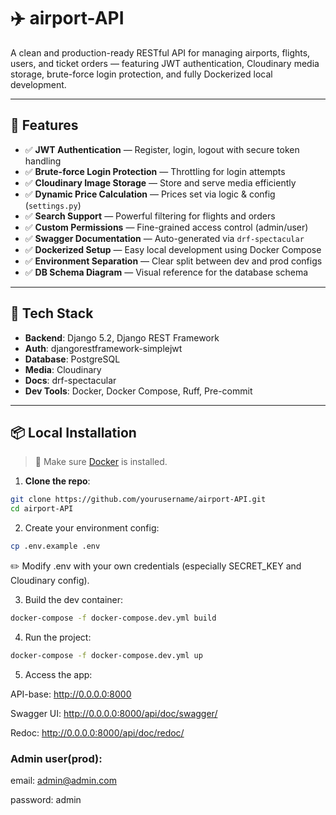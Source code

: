 # ✈️ airport-API

A clean and production-ready RESTful API for managing airports, flights, users, and ticket orders — featuring JWT authentication, Cloudinary media storage, brute-force login protection, and fully Dockerized local development.

---

## 🚀 Features

- ✅ **JWT Authentication** — Register, login, logout with secure token handling
- ✅ **Brute-force Login Protection** — Throttling for login attempts
- ✅ **Cloudinary Image Storage** — Store and serve media efficiently
- ✅ **Dynamic Price Calculation** — Prices set via logic & config (`settings.py`)
- ✅ **Search Support** — Powerful filtering for flights and orders
- ✅ **Custom Permissions** — Fine-grained access control (admin/user)
- ✅ **Swagger Documentation** — Auto-generated via `drf-spectacular`
- ✅ **Dockerized Setup** — Easy local development using Docker Compose
- ✅ **Environment Separation** — Clear split between dev and prod configs
- ✅ **DB Schema Diagram** — Visual reference for the database schema

---

## 🧱 Tech Stack

- **Backend**: Django 5.2, Django REST Framework
- **Auth**: djangorestframework-simplejwt
- **Database**: PostgreSQL
- **Media**: Cloudinary
- **Docs**: drf-spectacular
- **Dev Tools**: Docker, Docker Compose, Ruff, Pre-commit

---

## 📦 Local Installation

> 🐳 Make sure [Docker](https://docs.docker.com/get-docker/) is installed.

1. **Clone the repo**:
```bash
git clone https://github.com/yourusername/airport-API.git
cd airport-API
```
2.	Create your environment config:
```bash
cp .env.example .env
```
✏️ Modify .env with your own credentials (especially SECRET_KEY and Cloudinary config).

3. Build the dev container:
```bash
docker-compose -f docker-compose.dev.yml build
```
4.	Run the project:
```bash
docker-compose -f docker-compose.dev.yml up
```
5.	Access the app:

API-base: http://0.0.0.0:8000

Swagger UI: http://0.0.0.0:8000/api/doc/swagger/

Redoc: http://0.0.0.0:8000/api/doc/redoc/

### Admin user(prod): 
email: admin@admin.com

password: admin
